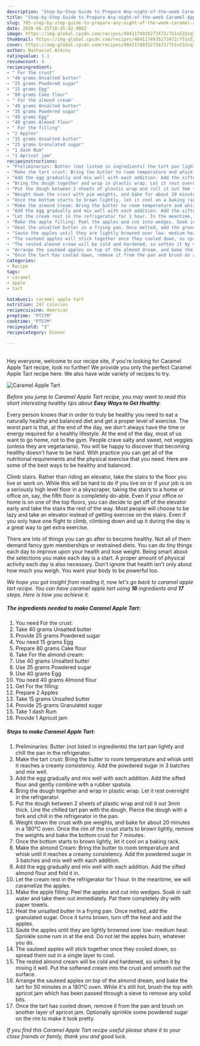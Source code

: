 ```yaml
---
description: "Step-by-Step Guide to Prepare Any-night-of-the-week Caramel Apple Tart"
title: "Step-by-Step Guide to Prepare Any-night-of-the-week Caramel Apple Tart"
slug: 705-step-by-step-guide-to-prepare-any-night-of-the-week-caramel-apple-tart
date: 2020-06-15T18:45:02.906Z
image: https://img-global.cpcdn.com/recipes/4841174935273472/751x532cq70/caramel-apple-tart-recipe-main-photo.jpg
thumbnail: https://img-global.cpcdn.com/recipes/4841174935273472/751x532cq70/caramel-apple-tart-recipe-main-photo.jpg
cover: https://img-global.cpcdn.com/recipes/4841174935273472/751x532cq70/caramel-apple-tart-recipe-main-photo.jpg
author: Nathaniel Atkins
ratingvalue: 3.1
reviewcount: 4
recipeingredient:
- " For the crust"
- "40 grams Unsalted butter"
- "25 grams Powdered sugar"
- "15 grams Egg"
- "80 grams Cake flour"
- " For the almond cream"
- "40 grams Unsalted butter"
- "35 grams Powdered sugar"
- "40 grams Egg"
- "40 grams Almond flour"
- " For the filling"
- "2 Apples"
- "15 grams Unsalted butter"
- "25 grams Granulated sugar"
- "1 dash Rum"
- "1 Apricot jam"
recipeinstructions:
- "Preliminaries: Butter (not listed in ingredients) the tart pan lightly and chill the pan in the refrigerator."
- "Make the tart crust: Bring the butter to room temperature and whisk until it reaches a creamy consistency. Add the powdered sugar in 3 batches and mix well."
- "Add the egg gradually and mix well with each addition. Add the sifted flour and gently combine with a rubber spatula."
- "Bring the dough together and wrap in plastic wrap. Let it rest overnight in the refrigerator."
- "Put the dough between 2 sheets of plastic wrap and roll it out 3mm thick. Line the chilled tart pan with the dough. Pierce the dough with a fork and chill in the refrigerator in the pan."
- "Weight down the crust with pie weights, and bake for about 20 minutes in a 180℃ oven. Once the rim of the crust starts to brown lightly, remove the weights and bake the bottom crust for 7 minutes."
- "Once the bottom starts to brown lightly, let it cool on a baking rack."
- "Make the almond Cream: Bring the butter to room temperature and whisk until it reaches a creamy consistency. Add the powdered sugar in 3 batches and mix well with each addition."
- "Add the egg gradually and mix well with each addition. Add the sifted almond flour and fold it in."
- "Let the cream rest in the refrigerator for 1 hour. In the meantime, we will caramelize the apples."
- "Make the apple filling: Peel the apples and cut into wedges. Soak in salt water and take them out immediately. Pat them completely dry with paper towels."
- "Heat the unsalted butter in a frying pan. Once melted, add the granulated sugar. Once it turns brown, turn off the heat and add the apples."
- "Saute the apples until they are lightly browned over low- medium heat. Sprinkle some rum in at the end. Do not let the apples burn, whatever you do."
- "The sauteed apples will stick together once they cooled down, so spread them out in a single layer to cool."
- "The rested almond cream will be cold and hardened, so soften it by mixing it well. Put the softened cream into the crust and smooth out the surface."
- "Arrange the sauteed apples on top of the almond dream, and bake the tart for 50 minutes in a 180℃ oven. While it&#39;s still hot, brush the top with apricot jam which has been passed through a sieve to remove any solid bits."
- "Once the tart has cooled down, remove it from the pan and brush on another layer of apricot jam. Optionally sprinkle some powdered sugar on the rim to make it look pretty."
categories:
- Recipe
tags:
- caramel
- apple
- tart

katakunci: caramel apple tart 
nutrition: 247 calories
recipecuisine: American
preptime: "PT27M"
cooktime: "PT57M"
recipeyield: "3"
recipecategory: Dinner

---
```

<br>
Hey everyone, welcome to our recipe site, if you're looking for Caramel Apple Tart recipe, look no further! We provide you only the perfect Caramel Apple Tart recipe here. We also have wide variety of recipes to try.
<br>


![Caramel Apple Tart](https://img-global.cpcdn.com/recipes/4841174935273472/751x532cq70/caramel-apple-tart-recipe-main-photo.jpg)

<i>Before you jump to Caramel Apple Tart recipe, you may want to read this short interesting healthy tips about <strong>Easy Ways to Get Healthy</strong>.</i>

Every person knows that in order to truly be healthy you need to eat a naturally healthy and balanced diet and get a proper level of exercise. The worst part is that, at the end of the day, we don't always have the time or energy required for a healthy lifestyle. At the end of the day, most of us want to go home, not to the gym. People crave salty and sweet, not veggies (unless they are vegetarians). You will be happy to discover that becoming healthy doesn't have to be hard. With practice you can get all of the nutritional requirements and the physical exercise that you need. Here are some of the best ways to be healthy and balanced.

Climb stairs. Rather than riding an elevator, take the stairs to the floor you live or work on. While this will be hard to do if you live on or if your job is on a seriously high level floor in a skyscraper, taking the stairs to a home or office on, say, the fifth floor is completely do-able. Even if your office or home is on one of the top floors, you can decide to get off of the elevator early and take the stairs the rest of the way. Most people will choose to be lazy and take an elevator instead of getting exercise on the stairs. Even if you only have one flight to climb, climbing down and up it during the day is a great way to get extra exercise. 

There are lots of things you can go after to become healthy. Not all of them demand fancy gym memberships or restrained diets. You can do tiny things each day to improve upon your health and lose weight. Being smart about the selections you make each day is a start. A proper amount of physical activity each day is also necessary. Don't ignore that health isn't only about how much you weigh. You want your body to be powerful too. 


<i>We hope you got insight from reading it, now let's go back to caramel apple tart recipe. You can have caramel apple tart using <strong>16</strong> ingredients and <strong>17</strong> steps. Here is how you achieve it.
</i>

##### The ingredients needed to make Caramel Apple Tart:

1. You need  For the crust:
1. Take 40 grams Unsalted butter
1. Provide 25 grams Powdered sugar
1. You need 15 grams Egg
1. Prepare 80 grams Cake flour
1. Take  For the almond cream:
1. Use 40 grams Unsalted butter
1. Use 35 grams Powdered sugar
1. Use 40 grams Egg
1. You need 40 grams Almond flour
1. Get  For the filling:
1. Prepare 2 Apples
1. Take 15 grams Unsalted butter
1. Provide 25 grams Granulated sugar
1. Take 1 dash Rum
1. Provide 1 Apricot jam


##### Steps to make Caramel Apple Tart:

1. Preliminaries: Butter (not listed in ingredients) the tart pan lightly and chill the pan in the refrigerator.
1. Make the tart crust: Bring the butter to room temperature and whisk until it reaches a creamy consistency. Add the powdered sugar in 3 batches and mix well.
1. Add the egg gradually and mix well with each addition. Add the sifted flour and gently combine with a rubber spatula.
1. Bring the dough together and wrap in plastic wrap. Let it rest overnight in the refrigerator.
1. Put the dough between 2 sheets of plastic wrap and roll it out 3mm thick. Line the chilled tart pan with the dough. Pierce the dough with a fork and chill in the refrigerator in the pan.
1. Weight down the crust with pie weights, and bake for about 20 minutes in a 180℃ oven. Once the rim of the crust starts to brown lightly, remove the weights and bake the bottom crust for 7 minutes.
1. Once the bottom starts to brown lightly, let it cool on a baking rack.
1. Make the almond Cream: Bring the butter to room temperature and whisk until it reaches a creamy consistency. Add the powdered sugar in 3 batches and mix well with each addition.
1. Add the egg gradually and mix well with each addition. Add the sifted almond flour and fold it in.
1. Let the cream rest in the refrigerator for 1 hour. In the meantime, we will caramelize the apples.
1. Make the apple filling: Peel the apples and cut into wedges. Soak in salt water and take them out immediately. Pat them completely dry with paper towels.
1. Heat the unsalted butter in a frying pan. Once melted, add the granulated sugar. Once it turns brown, turn off the heat and add the apples.
1. Saute the apples until they are lightly browned over low- medium heat. Sprinkle some rum in at the end. Do not let the apples burn, whatever you do.
1. The sauteed apples will stick together once they cooled down, so spread them out in a single layer to cool.
1. The rested almond cream will be cold and hardened, so soften it by mixing it well. Put the softened cream into the crust and smooth out the surface.
1. Arrange the sauteed apples on top of the almond dream, and bake the tart for 50 minutes in a 180℃ oven. While it&#39;s still hot, brush the top with apricot jam which has been passed through a sieve to remove any solid bits.
1. Once the tart has cooled down, remove it from the pan and brush on another layer of apricot jam. Optionally sprinkle some powdered sugar on the rim to make it look pretty.


<i>If you find this Caramel Apple Tart recipe useful please share it to your close friends or family, thank you and good luck.</i>
